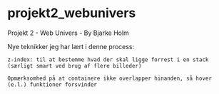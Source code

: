 # projekt2_webunivers

Projekt 2 - Web Univers - By Bjarke Holm

Nye teknikker jeg har lært i denne process:

    z-index: til at bestemme hvad der skal ligge forrest i en stack (særligt smart ved brug af flere billeder)

    Opmærksomhed på at containere ikke overlapper hinanden, så hover (e.l.) funktioner forsvinder
